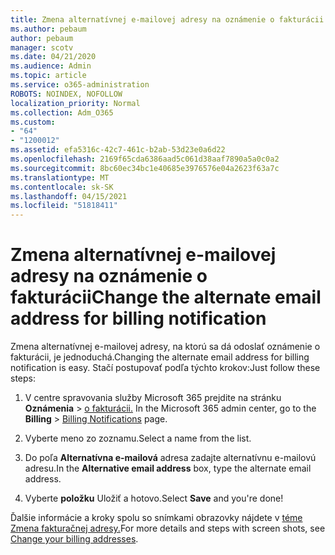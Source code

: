 ```yaml
---
title: Zmena alternatívnej e-mailovej adresy na oznámenie o fakturácii
ms.author: pebaum
author: pebaum
manager: scotv
ms.date: 04/21/2020
ms.audience: Admin
ms.topic: article
ms.service: o365-administration
ROBOTS: NOINDEX, NOFOLLOW
localization_priority: Normal
ms.collection: Adm_O365
ms.custom:
- "64"
- "1200012"
ms.assetid: efa5316c-42c7-461c-b2ab-53d23e0a6d22
ms.openlocfilehash: 2169f65cda6386aad5c061d38aaf7890a5a0c0a2
ms.sourcegitcommit: 8bc60ec34bc1e40685e3976576e04a2623f63a7c
ms.translationtype: MT
ms.contentlocale: sk-SK
ms.lasthandoff: 04/15/2021
ms.locfileid: "51818411"
---
```

# <a name="change-the-alternate-email-address-for-billing-notification"></a><span data-ttu-id="e5c66-102">Zmena alternatívnej e-mailovej adresy na oznámenie o fakturácii</span><span class="sxs-lookup"><span data-stu-id="e5c66-102">Change the alternate email address for billing notification</span></span>

<span data-ttu-id="e5c66-103">Zmena alternatívnej e-mailovej adresy, na ktorú sa dá odoslať oznámenie o fakturácii, je jednoduchá.</span><span class="sxs-lookup"><span data-stu-id="e5c66-103">Changing the alternate email address for billing notification is easy.</span></span> <span data-ttu-id="e5c66-104">Stačí postupovať podľa týchto krokov:</span><span class="sxs-lookup"><span data-stu-id="e5c66-104">Just follow these steps:</span></span>
  
1. <span data-ttu-id="e5c66-105">V centre spravovania služby Microsoft 365 prejdite na stránku **Oznámenia** \> [o fakturácii.](https://go.microsoft.com/fwlink/p/?linkid=853212)  </span><span class="sxs-lookup"><span data-stu-id="e5c66-105">In the Microsoft 365 admin center, go to the **Billing** \>  [Billing Notifications](https://go.microsoft.com/fwlink/p/?linkid=853212) page.</span></span>

2. <span data-ttu-id="e5c66-106">Vyberte meno zo zoznamu.</span><span class="sxs-lookup"><span data-stu-id="e5c66-106">Select a name from the list.</span></span>

3. <span data-ttu-id="e5c66-107">Do poľa **Alternatívna e-mailová** adresa zadajte alternatívnu e-mailovú adresu.</span><span class="sxs-lookup"><span data-stu-id="e5c66-107">In the **Alternative email address** box, type the alternate email address.</span></span>

4. <span data-ttu-id="e5c66-108">Vyberte **položku** Uložiť a hotovo.</span><span class="sxs-lookup"><span data-stu-id="e5c66-108">Select **Save** and you're done!</span></span>

<span data-ttu-id="e5c66-109">Ďalšie informácie a kroky spolu so snímkami obrazovky nájdete v [téme Zmena fakturačnej adresy.](https://docs.microsoft.com/microsoft-365/commerce/billing-and-payments/change-your-billing-addresses)</span><span class="sxs-lookup"><span data-stu-id="e5c66-109">For more details and steps with screen shots, see [Change your billing addresses](https://docs.microsoft.com/microsoft-365/commerce/billing-and-payments/change-your-billing-addresses).</span></span>
  